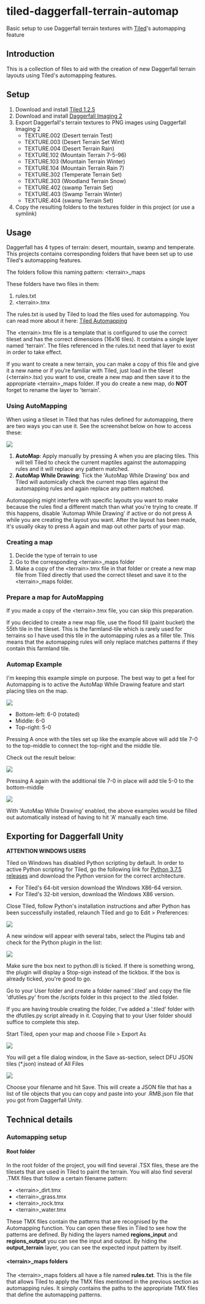 # tiled-daggerfall-terrain-automap
Basic setup to use Daggerfall terrain textures with [Tiled](https://www.mapeditor.org/)'s automapping feature

## Introduction

This is a collection of files to aid with the creation of new Daggerfall terrain layouts using Tiled's automapping features.

## Setup

1. Download and install [Tiled 1.2.5](https://www.mapeditor.org/)
2. Download and install [Daggerfall Imaging 2](https://www.dfworkshop.net/downloads/daggerfall-imaging/)
3. Export Daggerfall's terrain textures to PNG images using Daggerfall Imaging 2
	- TEXTURE.002 (Desert terrain Test)
    - TEXTURE.003 (Desert Terrain Set Wint)
    - TEXTURE.004 (Desert Terrain Rain)
    - TEXTURE.102 (Mountain Terrain 7-5-96)
    - TEXTURE.103 (Mountain Terrain Winter)
    - TEXTURE.104 (Mountain Terrain Rain 7)
    - TEXTURE.302 (Temperate Terrain Set)
    - TEXTURE.303 (Woodland Terrain Snow)
    - TEXTURE.402 (swamp Terrain Set)
    - TEXTURE.403 (Swamp Terrain Winter)
    - TEXTURE.404 (swamp Terrain Set)  
4. Copy the resulting folders to the textures folder in this project (or use a symlink)

## Usage

Daggerfall has 4 types of terrain: desert, mountain, swamp and temperate. This projects contains corresponding folders that have been set up to use Tiled's automapping features.

The folders follow this naming pattern: \<terrain\>_maps

These folders have two files in them:

1. rules.txt
2. \<terrain>\.tmx

The rules.txt is used by Tiled to load the files used for automapping. You can read more about it here: [Tiled Automapping](https://doc.mapeditor.org/en/stable/manual/automapping/)
 
The \<terrain\>.tmx file is a template that is configured to use the correct tileset and has the correct dimensions (16x16 tiles). It contains a single layer named 'terrain'. The files referenced in the rules.txt need that layer to exist in order to take effect.

If you want to create a new terrain, you can make a copy of this file and give it a new name or if you're familiar with Tiled, just load in the tileset (\<terrain\>.tsx) you want to use, create a new map and then save it to the appropriate \<terrain\>_maps folder. If you do create a new map, do **NOT** forget to rename the layer to 'terrain'.

### Using AutoMapping

When using a tileset in Tiled that has rules defined for automapping, there are two ways you can use it. See the screenshot below on how to access these:

![](menu_automap.png)

1. **AutoMap**: Apply manually by pressing A when you are placing tiles. This will tell Tiled to check the current maptiles against the automapping rules and it will replace any pattern matched.
2. **AutoMap While Drawing**: Tick the 'AutoMap While Drawing' box and Tiled will automically check the current map tiles against the automapping rules and again replace any pattern matched.

Automapping might interfere with specific layouts you want to make because the rules find a different match than what you're trying to create. If this happens, disable 'Automap While Drawing' if active or do not press A while you are creating the layout you want. After the layout has been made, it's usually okay to press A again and map out other parts of your map.

### Creating a map

1. Decide the type of terrain to use
2. Go to the corresponding \<terrain\>_maps folder
3. Make a copy of the \<terrain\>.tmx file in that folder or create a new map file from Tiled directly that used the correct tileset and save it to the \<terrain\>_maps folder.

### Prepare a map for AutoMapping

If you made a copy of the \<terrain\>.tmx file, you can skip this preparation. 

If you decided to create a new map file, use the flood fill (paint bucket) the 55th tile in the tileset. This is the farmland-tile which is rarely used for terrains so I have used this tile in the automapping rules as a filler tile. This means that the automapping rules will only replace matches patterns if they contain this farmland tile.

### Automap Example

I'm keeping this example simple on purpose. The best way to get a feel for Automapping is to active the AutoMap While Drawing feature and start placing tiles on the map.

![](automap_example_1-1.png)

- Bottom-left: 6-0 (rotated)
- Middle: 6-0
- Top-right: 5-0

Pressing A once with the tiles set up like the example above will add tile 7-0 to the top-middle to connect the top-right and the middle tile.

Check out the result below:

![](automap_example_1-2.png)

Pressing A again with the additional tile 7-0 in place will add tile 5-0 to the bottom-middle 

![](automap_example_1-3.png)

With 'AutoMap While Drawing' enabled, the above examples would be filled out automatically instead of having to hit 'A' manually each time.

## Exporting for Daggerfall Unity

**ATTENTION WINDOWS USERS**

Tiled on Windows has disabled Python scripting by default. In order to active Python scripting for Tiled, go the following link for [Python 3.7.5 releases](https://www.python.org/downloads/release/python-375/) and download the Python version for the correct architecture.

- For Tiled's 64-bit version download the Windows X86-64 version.
- For Tiled's 32-bit version, download the Windows X86 version.

Close Tiled, follow Python's installation instructions and after Python has been successfully installed, relaunch Tiled and go to Edit > Preferences:

![](tiled_preferences.png)

A new window will appear with several tabs, select the Plugins tab and check for the Python plugin in the list:

![](plugins_python.png)

Make sure the box next to python.dll is ticked. If there is something wrong, the plugin will display a Stop-sign instead of the tickbox. If the box is already ticked, you're good to go.

Go to your User folder and create a folder named '.tiled' and copy the file  'dfutiles.py' from the /scripts folder in this project to the .tiled folder. 

If you are having trouble creating the folder, I've added a '.tiled' folder with the dfutiles.py script already in it. Copying that to your User folder should suffice to complete this step.

Start Tiled, open your map and choose File > Export As

![](tiled_export_as.png)

You will get a file dialog window, in the Save as-section, select DFU JSON tiles (*.json) instead of All Files

![](tiled_export_dfu.png)

Choose your filename and hit Save. This will create a JSON file that has a list of tile objects that you can copy and paste into your .RMB.json file that you got from Daggerfall Unity.

## Technical details

### Automapping setup

#### Root folder

In the root folder of the project, you will find several .TSX files, these are the tilesets that are used in Tiled to paint the terrain. You will also find several .TMX files that follow a certain filename pattern: 

- \<terrain\>\_dirt.tmx
- \<terrain\>\_grass.tmx
- \<terrain\>\_rock.tmx
- \<terrain\>\_water.tmx

These TMX files contain the patterns that are recognised by the Automapping function. You can open these files in Tiled to see how the patterns are defined. By hiding the layers named **regions\_input** and **regions\_output** you can see the input and output. By hiding the **output\_terrain** layer, you can see the expected input pattern by itself. 

#### \<terrain\>\_maps folders

The \<terrain\>\_maps folders all have a file named **rules.txt**. This is the file that allows Tiled to apply the TMX files mentioned in the previous section as automapping rules. It simply contains the paths to the appropriate TMX files that define the automapping patterns.